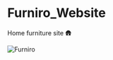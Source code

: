 # Furniro_Website
Home furniture site 🛖

 ![Furniro](https://github.com/user-attachments/assets/c5b43fdb-bcb2-4be9-a1e6-78c6334a3cb8)

